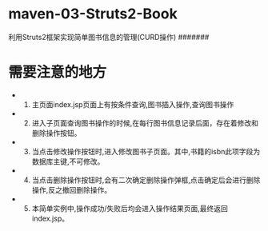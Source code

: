 # maven-03-Struts2-Book

利用Struts2框架实现简单图书信息的管理(CURD操作)
#######

需要注意的地方
=======

* 1. 主页面index.jsp页面上有按条件查询,图书插入操作,查询图书操作
* 2. 进入子页面查询图书操作的时候,在每行图书信息记录后面，存在着修改和删除操作按钮。
* 3. 当点击修改操作按钮时,进入修改图书子页面。其中,书籍的isbn此项字段为数据库主键,不可修改。
* 4. 当点击删除操作按钮时,会有二次确定删除操作弹框,点击确定后会进行删除操作,反之撤回删除操作。
* 5. 本简单实例中,操作成功/失败后均会进入操作结果页面,最终返回index.jsp。
